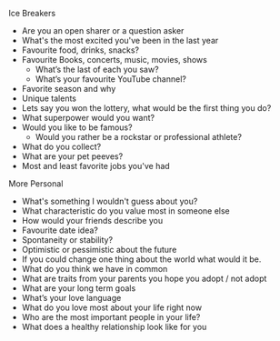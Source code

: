 Ice Breakers
- Are you an open sharer or a question asker
- What's the most excited you've been in the last year
- Favourite food, drinks, snacks?
- Favourite Books, concerts, music, movies, shows
	- What’s the last of each you saw?
	- What’s your favourite YouTube channel?
- Favorite season and why
- Unique talents
- Lets say you won the lottery, what would be the first thing you do?
- What superpower would you want?
- Would you like to be famous?
	- Would you rather be a rockstar or professional athlete?
- What do you collect?
- What are your pet peeves?
- Most and least favorite jobs you've had

More Personal
- What's something I wouldn't guess about you?
- What characteristic do you value most in someone else
- How would your friends describe you
- Favourite date idea?
- Spontaneity or stability?
- Optimistic or pessimistic about the future
- If you could change one thing about the world what would it be.
- What do you think we have in common
- What are traits from your parents you hope you adopt / not adopt
- What are your long term goals
- What’s your love language
- What do you love most about your life right now
- Who are the most important people in your life?
- What does a healthy relationship look like for you